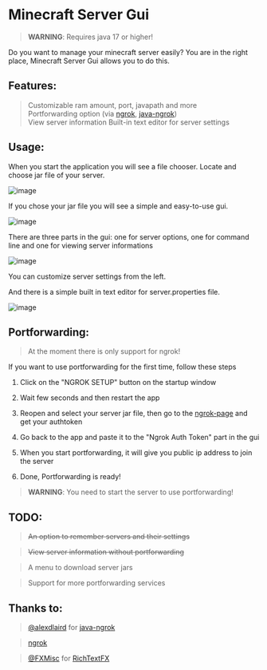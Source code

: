 # Minecraft Server Gui
> **WARNING**: Requires java 17 or higher!

Do you want to manage your minecraft server easily? You are in the right place, Minecraft Server Gui allows you to do this.

## **Features:**                
  >Customizable ram amount, port, javapath and more                 
  >Portforwarding option (via [ngrok](https://ngrok.com/), [java-ngrok](https://github.com/alexdlaird/java-ngrok))                   
  >View server information
  >Built-in text editor for server settings
  
## **Usage:**
When you start the application you will see a file chooser. Locate and choose jar file of your server.

  ![image](https://user-images.githubusercontent.com/85027678/210397651-0f9af1b3-961e-496a-9ae3-7c9e4886bfda.png)

If you chose your jar file you will see a simple and easy-to-use gui.

![image](https://user-images.githubusercontent.com/85027678/218209075-d4c1dfd0-48f1-4f50-92fb-7245f1d25023.png)

There are three parts in the gui: one for server options, one for command line and one for viewing server informations

![image](https://user-images.githubusercontent.com/85027678/218209081-9301fa0c-4c85-4f7c-94ad-1d3cf8223bf1.png)

You can customize server settings from the left.

And there is a simple built in text editor for server.properties file.

![image](https://user-images.githubusercontent.com/85027678/218209426-0790d4df-7535-4cac-b24b-01f5ab4e19ba.png)


## **Portforwarding:**
> At the moment there is only support for ngrok!

If you want to use portforwarding for the first time, follow these steps
1) Click on the "NGROK SETUP" button on the startup window

2) Wait few seconds and then restart the app

3) Reopen and select your server jar file, then go to the [ngrok-page](https://dashboard.ngrok.com/get-started/your-authtoken) and get your authtoken

4) Go back to the app and paste it to the "Ngrok Auth Token" part in the gui

5) When you start portforwarding, it will give you public ip address to join the server

6) Done, Portforwarding is ready!

> **WARNING**: You need to start the server to use portforwarding!
                      
## **TODO:**                            
  > ~~An option to remember servers and their settings~~
  
  > ~~View server information without portforwarding~~

  > A menu to download server jars
  
  > Support for more portforwarding services
  
 ## Thanks to:                  
 >[@alexdlaird](https://github.com/alexdlaird) for [java-ngrok](https://github.com/alexdlaird/java-ngrok)  
 
 >[ngrok](https://ngrok.com/)

 >[@FXMisc](https://github.com/FXMisc) for [RichTextFX](https://github.com/FXMisc/RichTextFX)

